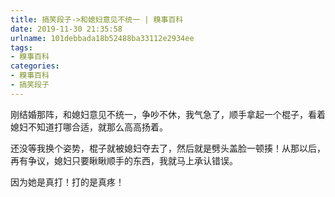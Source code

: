 ```yaml
---
title: 搞笑段子->和媳妇意见不统一 | 糗事百科
date: 2019-11-30 21:35:58
urlname: 101debbada18b52488ba33112e2934ee
tags: 
- 糗事百科
categories:
- 糗事百科
- 搞笑段子
---
```

刚结婚那阵，和媳妇意见不统一，争吵不休，我气急了，顺手拿起一个棍子，看着媳妇不知道打哪合适，就那么高高扬着。

还没等我换个姿势，棍子就被媳妇夺去了，然后就是劈头盖脸一顿揍！从那以后，再有争议，媳妇只要瞅瞅顺手的东西，我就马上承认错误。

因为她是真打！打的是真疼！


